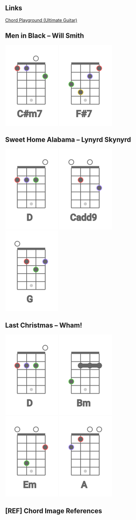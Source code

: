## Links

[Chord Playground (Ultimate Guitar)](https://tabs.ultimate-guitar.com/user/tab/view?h=Y6C06S9IZfAtkGx8qROspDK9)

## Men in Black – Will Smith

![C#m7][] ![F#7][]

## Sweet Home Alabama – Lynyrd Skynyrd

![D][] ![Cadd9][] ![G][]

## Last Christmas – Wham!

![D][] ![Bm][] ![Em][] ![A][]

## [REF] Chord Image References




[D]: https://raw.githubusercontent.com/Capevace/ukulele-chords/main/svgs/D.svg
[Bm]: https://raw.githubusercontent.com/Capevace/ukulele-chords/main/svgs/Bm.svg
[Em]: https://raw.githubusercontent.com/Capevace/ukulele-chords/main/svgs/Em.svg
[A]: https://raw.githubusercontent.com/Capevace/ukulele-chords/main/svgs/A.svg
[Cadd9]: https://raw.githubusercontent.com/Capevace/ukulele-chords/main/svgs/Cadd9.svg
[E]: https://raw.githubusercontent.com/Capevace/ukulele-chords/main/svgs/E.svg
[G]: https://raw.githubusercontent.com/Capevace/ukulele-chords/main/svgs/G.svg
[E7]: https://raw.githubusercontent.com/Capevace/ukulele-chords/main/svgs/E7.svg
[Cm]: https://raw.githubusercontent.com/Capevace/ukulele-chords/main/svgs/Cm.svg
[B7]: https://raw.githubusercontent.com/Capevace/ukulele-chords/main/svgs/B7.svg
[Am7]: https://raw.githubusercontent.com/Capevace/ukulele-chords/main/svgs/Am7.svg
[Cm6]: https://raw.githubusercontent.com/Capevace/ukulele-chords/main/svgs/Cm6.svg
[Eb6]: https://raw.githubusercontent.com/Capevace/ukulele-chords/main/svgs/Eb6.svg
[C9]: https://raw.githubusercontent.com/Capevace/ukulele-chords/main/svgs/C9.svg
[Em7]: https://raw.githubusercontent.com/Capevace/ukulele-chords/main/svgs/Em7.svg
[C7]: https://raw.githubusercontent.com/Capevace/ukulele-chords/main/svgs/C7.svg
[D#m]: https://raw.githubusercontent.com/Capevace/ukulele-chords/main/svgs/D%23m.svg
[Bbmaj7]: https://raw.githubusercontent.com/Capevace/ukulele-chords/main/svgs/Bbmaj7.svg
[A7]: https://raw.githubusercontent.com/Capevace/ukulele-chords/main/svgs/A7.svg
[G#maj7]: https://raw.githubusercontent.com/Capevace/ukulele-chords/main/svgs/G%23maj7.svg
[Dm]: https://raw.githubusercontent.com/Capevace/ukulele-chords/main/svgs/Dm.svg
[Dm7]: https://raw.githubusercontent.com/Capevace/ukulele-chords/main/svgs/Dm7.svg
[Cmaj7]: https://raw.githubusercontent.com/Capevace/ukulele-chords/main/svgs/Cmaj7.svg
[F]: https://raw.githubusercontent.com/Capevace/ukulele-chords/main/svgs/F.svg
[C]: https://raw.githubusercontent.com/Capevace/ukulele-chords/main/svgs/C.svg
[Am]: https://raw.githubusercontent.com/Capevace/ukulele-chords/main/svgs/Am.svg
[G7]: https://raw.githubusercontent.com/Capevace/ukulele-chords/main/svgs/G7.svg
[Bmmaj7]: https://raw.githubusercontent.com/Capevace/ukulele-chords/main/svgs/Bmmaj7.svg
[Bm7]: https://raw.githubusercontent.com/Capevace/ukulele-chords/main/svgs/Bm7.svg
[C#m7]: https://raw.githubusercontent.com/Capevace/ukulele-chords/main/svgs/C%23m7.svg
[F#7]: https://raw.githubusercontent.com/Capevace/ukulele-chords/main/svgs/F%237.svg